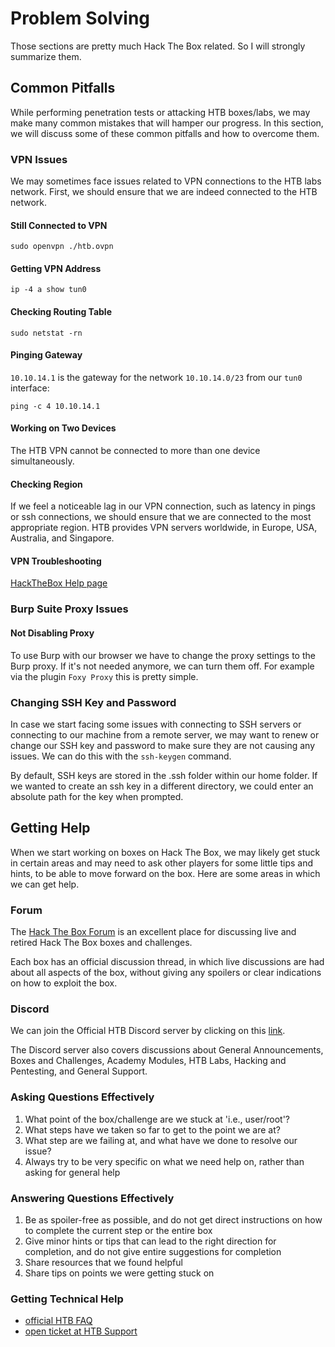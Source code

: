 # Problem Solving
Those sections are pretty much Hack The Box related. So I will strongly summarize them.

## Common Pitfalls
While performing penetration tests or attacking HTB boxes/labs, we may make many common mistakes that will hamper our progress. In this section, we will discuss some of these common pitfalls and how to overcome them.

### VPN Issues
We may sometimes face issues related to VPN connections to the HTB labs network. First, we should ensure that we are indeed connected to the HTB network.

#### Still Connected to VPN
```
sudo openvpn ./htb.ovpn
```

#### Getting VPN Address
```
ip -4 a show tun0
```

#### Checking Routing Table
```
sudo netstat -rn
```

#### Pinging Gateway
`10.10.14.1` is the gateway for the network `10.10.14.0/23` from our `tun0` interface:
```
ping -c 4 10.10.14.1
```

#### Working on Two Devices
The HTB VPN cannot be connected to more than one device simultaneously.

#### Checking Region
If we feel a noticeable lag in our VPN connection, such as latency in pings or ssh connections, we should ensure that we are connected to the most appropriate region. HTB provides VPN servers worldwide, in Europe, USA, Australia, and Singapore.

#### VPN Troubleshooting
[HackTheBox Help page](https://help.hackthebox.eu/troubleshooting/v2-vpn-connection-troubleshooting)

### Burp Suite Proxy Issues
#### Not Disabling Proxy
To use Burp with our browser we have to change the proxy settings to the Burp proxy. If it's not needed anymore, we can turn them off. For example via the plugin `Foxy Proxy` this is pretty simple.

### Changing SSH Key and Password
In case we start facing some issues with connecting to SSH servers or connecting to our machine from a remote server, we may want to renew or change our SSH key and password to make sure they are not causing any issues. We can do this with the `ssh-keygen` command.

By default, SSH keys are stored in the .ssh folder within our home folder. If we wanted to create an ssh key in a different directory, we could enter an absolute path for the key when prompted.

## Getting Help
When we start working on boxes on Hack The Box, we may likely get stuck in certain areas and may need to ask other players for some little tips and hints, to be able to move forward on the box. Here are some areas in which we can get help.

### Forum
The [Hack The Box Forum](https://forum.hackthebox.eu/) is an excellent place for discussing live and retired Hack The Box boxes and challenges.

Each box has an official discussion thread, in which live discussions are had about all aspects of the box, without giving any spoilers or clear indications on how to exploit the box.

### Discord
We can join the Official HTB Discord server by clicking on this [link](https://discord.gg/hRXnCFA).

The Discord server also covers discussions about General Announcements, Boxes and Challenges, Academy Modules, HTB Labs, Hacking and Pentesting, and General Support.

### Asking Questions Effectively
1. What point of the box/challenge are we stuck at 'i.e., user/root'?
2. What steps have we taken so far to get to the point we are at?
3. What step are we failing at, and what have we done to resolve our issue?
4. Always try to be very specific on what we need help on, rather than asking for general help

### Answering Questions Effectively
1. Be as spoiler-free as possible, and do not get direct instructions on how to complete the current step or the entire box
2. Give minor hints or tips that can lead to the right direction for completion, and do not give entire suggestions for completion
3. Share resources that we found helpful
4. Share tips on points we were getting stuck on

### Getting Technical Help
* [official HTB FAQ](https://help.hackthebox.com/)
* [open ticket at HTB Support](https://help.hackthebox.com/en/)